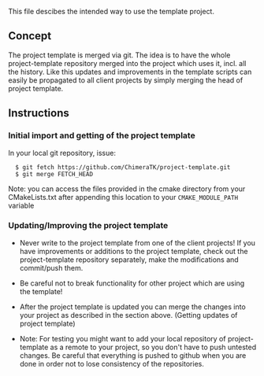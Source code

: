This file descibes the intended way to use the template project.

## Concept
The project template is merged via git. The idea is to have the whole
project-template repository merged into the project which uses it, incl.
all the history. Like this updates and improvements in the template
scripts can easily be propagated to all client projects by simply
merging the head of project template.

## Instructions

### Initial import and getting of the project template
In your local git repository, issue:
  ```
    $ git fetch https://github.com/ChimeraTK/project-template.git
    $ git merge FETCH_HEAD
```

Note: you can access the files provided in the cmake directory from your 
CMakeLists.txt after appending this location to your `CMAKE_MODULE_PATH`
variable

### Updating/Improving the project template

  - Never write to the project template from one of the client projects!  If
    you have improvements or additions to the project template, check out
    the project-template repository separately, make the modifications and
    commit/push them.
  
  - Be careful not to break functionality for other project which are using
    the template!
  
  - After the project template is updated you can merge the changes into
    your project as described in the section above. (Getting updates of project template)
  
  - Note: For testing you might want to add your local repository of
    project-template as a remote to your project, so you don't have to push
    untested changes. Be careful that everything is pushed to github when
    you are done in order not to lose consistency of the repositories.

